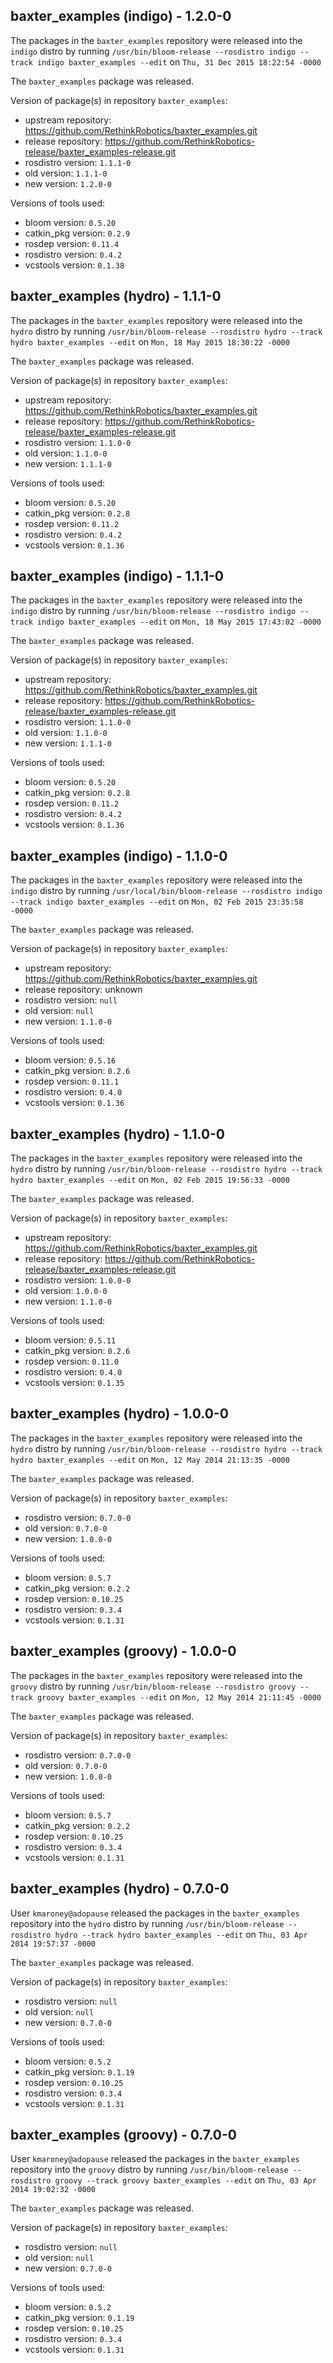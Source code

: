 ## baxter_examples (indigo) - 1.2.0-0

The packages in the `baxter_examples` repository were released into the `indigo` distro by running `/usr/bin/bloom-release --rosdistro indigo --track indigo baxter_examples --edit` on `Thu, 31 Dec 2015 18:22:54 -0000`

The `baxter_examples` package was released.

Version of package(s) in repository `baxter_examples`:
- upstream repository: https://github.com/RethinkRobotics/baxter_examples.git
- release repository: https://github.com/RethinkRobotics-release/baxter_examples-release.git
- rosdistro version: `1.1.1-0`
- old version: `1.1.1-0`
- new version: `1.2.0-0`

Versions of tools used:
- bloom version: `0.5.20`
- catkin_pkg version: `0.2.9`
- rosdep version: `0.11.4`
- rosdistro version: `0.4.2`
- vcstools version: `0.1.38`


## baxter_examples (hydro) - 1.1.1-0

The packages in the `baxter_examples` repository were released into the `hydro` distro by running `/usr/bin/bloom-release --rosdistro hydro --track hydro baxter_examples --edit` on `Mon, 18 May 2015 18:30:22 -0000`

The `baxter_examples` package was released.

Version of package(s) in repository `baxter_examples`:
- upstream repository: https://github.com/RethinkRobotics/baxter_examples.git
- release repository: https://github.com/RethinkRobotics-release/baxter_examples-release.git
- rosdistro version: `1.1.0-0`
- old version: `1.1.0-0`
- new version: `1.1.1-0`

Versions of tools used:
- bloom version: `0.5.20`
- catkin_pkg version: `0.2.8`
- rosdep version: `0.11.2`
- rosdistro version: `0.4.2`
- vcstools version: `0.1.36`


## baxter_examples (indigo) - 1.1.1-0

The packages in the `baxter_examples` repository were released into the `indigo` distro by running `/usr/bin/bloom-release --rosdistro indigo --track indigo baxter_examples --edit` on `Mon, 18 May 2015 17:43:02 -0000`

The `baxter_examples` package was released.

Version of package(s) in repository `baxter_examples`:
- upstream repository: https://github.com/RethinkRobotics/baxter_examples.git
- release repository: https://github.com/RethinkRobotics-release/baxter_examples-release.git
- rosdistro version: `1.1.0-0`
- old version: `1.1.0-0`
- new version: `1.1.1-0`

Versions of tools used:
- bloom version: `0.5.20`
- catkin_pkg version: `0.2.8`
- rosdep version: `0.11.2`
- rosdistro version: `0.4.2`
- vcstools version: `0.1.36`


## baxter_examples (indigo) - 1.1.0-0

The packages in the `baxter_examples` repository were released into the `indigo` distro by running `/usr/local/bin/bloom-release --rosdistro indigo --track indigo baxter_examples --edit` on `Mon, 02 Feb 2015 23:35:58 -0000`

The `baxter_examples` package was released.

Version of package(s) in repository `baxter_examples`:
- upstream repository: https://github.com/RethinkRobotics/baxter_examples.git
- release repository: unknown
- rosdistro version: `null`
- old version: `null`
- new version: `1.1.0-0`

Versions of tools used:
- bloom version: `0.5.16`
- catkin_pkg version: `0.2.6`
- rosdep version: `0.11.1`
- rosdistro version: `0.4.0`
- vcstools version: `0.1.36`


## baxter_examples (hydro) - 1.1.0-0

The packages in the `baxter_examples` repository were released into the `hydro` distro by running `/usr/bin/bloom-release --rosdistro hydro --track hydro baxter_examples --edit` on `Mon, 02 Feb 2015 19:56:33 -0000`

The `baxter_examples` package was released.

Version of package(s) in repository `baxter_examples`:
- upstream repository: https://github.com/RethinkRobotics/baxter_examples.git
- release repository: https://github.com/RethinkRobotics-release/baxter_examples-release.git
- rosdistro version: `1.0.0-0`
- old version: `1.0.0-0`
- new version: `1.1.0-0`

Versions of tools used:
- bloom version: `0.5.11`
- catkin_pkg version: `0.2.6`
- rosdep version: `0.11.0`
- rosdistro version: `0.4.0`
- vcstools version: `0.1.35`


## baxter_examples (hydro) - 1.0.0-0

The packages in the `baxter_examples` repository were released into the `hydro` distro by running `/usr/bin/bloom-release --rosdistro hydro --track hydro baxter_examples --edit` on `Mon, 12 May 2014 21:13:35 -0000`

The `baxter_examples` package was released.

Version of package(s) in repository `baxter_examples`:
- rosdistro version: `0.7.0-0`
- old version: `0.7.0-0`
- new version: `1.0.0-0`

Versions of tools used:
- bloom version: `0.5.7`
- catkin_pkg version: `0.2.2`
- rosdep version: `0.10.25`
- rosdistro version: `0.3.4`
- vcstools version: `0.1.31`


## baxter_examples (groovy) - 1.0.0-0

The packages in the `baxter_examples` repository were released into the `groovy` distro by running `/usr/bin/bloom-release --rosdistro groovy --track groovy baxter_examples --edit` on `Mon, 12 May 2014 21:11:45 -0000`

The `baxter_examples` package was released.

Version of package(s) in repository `baxter_examples`:
- rosdistro version: `0.7.0-0`
- old version: `0.7.0-0`
- new version: `1.0.0-0`

Versions of tools used:
- bloom version: `0.5.7`
- catkin_pkg version: `0.2.2`
- rosdep version: `0.10.25`
- rosdistro version: `0.3.4`
- vcstools version: `0.1.31`


## baxter_examples (hydro) - 0.7.0-0

User `kmaroney@adopause` released the packages in the `baxter_examples` repository into the `hydro` distro by running `/usr/bin/bloom-release --rosdistro hydro --track hydro baxter_examples --edit` on `Thu, 03 Apr 2014 19:57:37 -0000`

The `baxter_examples` package was released.

Version of package(s) in repository `baxter_examples`:
- rosdistro version: `null`
- old version: `null`
- new version: `0.7.0-0`

Versions of tools used:
- bloom version: `0.5.2`
- catkin_pkg version: `0.1.19`
- rosdep version: `0.10.25`
- rosdistro version: `0.3.4`
- vcstools version: `0.1.31`


## baxter_examples (groovy) - 0.7.0-0

User `kmaroney@adopause` released the packages in the `baxter_examples` repository into the `groovy` distro by running `/usr/bin/bloom-release --rosdistro groovy --track groovy baxter_examples --edit` on `Thu, 03 Apr 2014 19:02:32 -0000`

The `baxter_examples` package was released.

Version of package(s) in repository `baxter_examples`:
- rosdistro version: `null`
- old version: `null`
- new version: `0.7.0-0`

Versions of tools used:
- bloom version: `0.5.2`
- catkin_pkg version: `0.1.19`
- rosdep version: `0.10.25`
- rosdistro version: `0.3.4`
- vcstools version: `0.1.31`


